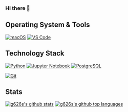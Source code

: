 ### Hi there 👋

## Operating System & Tools
[![macOS](https://img.shields.io/badge/macOS-Mojave-292e33?style=flat-square&logo=apple&logoColor=ffffff)](https://www.apple.com/macos/mojave/)
[![VS Code](https://img.shields.io/badge/IDE-VSCode-%23007ACC?style=flat-square&logo=Visual-studio-code)](https://code.visualstudio.com/)

## Technology Stack
[![Python](https://img.shields.io/badge/-Python-3776AB?style=flat-square&logo=python&logoColor=ffffff)](https://www.python.org/)
[![Jupyter Notebook](https://img.shields.io/badge/-JupyterNotebook-FF6600?style=flat-square&logo=jupyter&logoColor=ffffff)](https://jupyter.org/)
[![PostgreSQL](https://img.shields.io/badge/-PostgreSQL-4479A1?style=flat-square&logo=PostgreSQL&logoColor=ffffff)](https://www.postgresql.org/)

[![Git](https://img.shields.io/badge/-Git-%23F05032?style=flat-square&logo=git&logoColor=%23ffffff)](https://git-scm.com/)

## Stats
[![g626s's github stats](https://github-readme-stats.vercel.app/api?username=g626s&count_private=true&show_icons=true)](https://github.com/g626s/g626s)
[![g626s's github top languages](https://github-readme-stats.vercel.app/api/top-langs/?username=g626s)](https://github.com/g626s/g626s)
